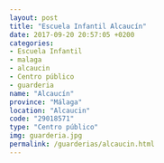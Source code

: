 ```yaml
---
layout: post
title: "Escuela Infantil Alcaucín"
date: 2017-09-20 20:57:05 +0200
categories:
- Escuela Infantil
- malaga
- alcaucin
- Centro público
- guarderia
name: "Alcaucín"
province: "Málaga"
location: "Alcaucin"
code: "29018571"
type: "Centro público"
img: guarderia.jpg
permalink: /guarderias/alcaucin.html
---
```

